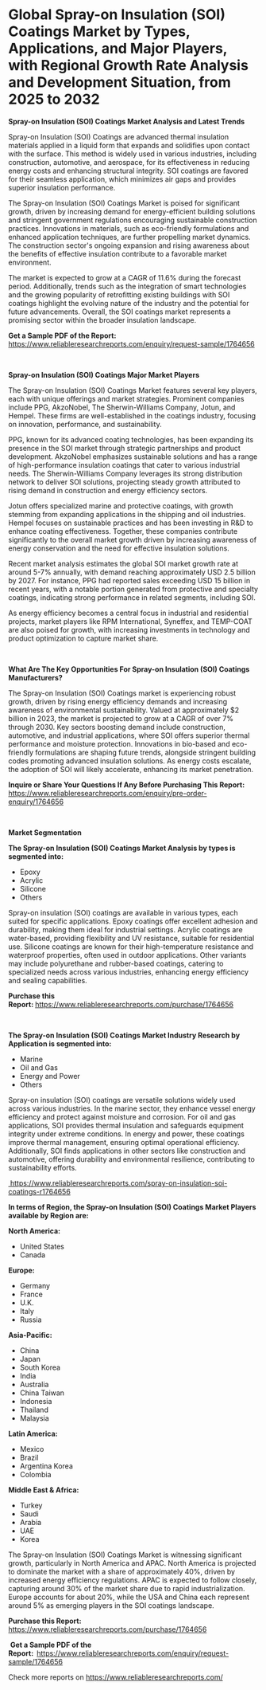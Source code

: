 <p><h1>Global Spray-on Insulation (SOI) Coatings Market by Types, Applications, and Major Players, with Regional Growth Rate Analysis and Development Situation, from 2025 to 2032</h1></p><p><strong>Spray-on Insulation (SOI) Coatings Market Analysis and Latest Trends</strong></p>
<p><p>Spray-on Insulation (SOI) Coatings are advanced thermal insulation materials applied in a liquid form that expands and solidifies upon contact with the surface. This method is widely used in various industries, including construction, automotive, and aerospace, for its effectiveness in reducing energy costs and enhancing structural integrity. SOI coatings are favored for their seamless application, which minimizes air gaps and provides superior insulation performance.</p><p>The Spray-on Insulation (SOI) Coatings Market is poised for significant growth, driven by increasing demand for energy-efficient building solutions and stringent government regulations encouraging sustainable construction practices. Innovations in materials, such as eco-friendly formulations and enhanced application techniques, are further propelling market dynamics. The construction sector's ongoing expansion and rising awareness about the benefits of effective insulation contribute to a favorable market environment.</p><p>The market is expected to grow at a CAGR of 11.6% during the forecast period. Additionally, trends such as the integration of smart technologies and the growing popularity of retrofitting existing buildings with SOI coatings highlight the evolving nature of the industry and the potential for future advancements. Overall, the SOI coatings market represents a promising sector within the broader insulation landscape.</p></p>
<p><strong>Get a Sample PDF of the Report:&nbsp;</strong> <a href="https://www.reliableresearchreports.com/enquiry/request-sample/1764656?utm_campaign=2177&utm_medium=2&utm_source=Github&utm_content=ia&utm_term=02022025&utm_id=spray-on-insulation-soi-coatings">https://www.reliableresearchreports.com/enquiry/request-sample/1764656</a></p>
<p>&nbsp;</p>
<p><strong>Spray-on Insulation (SOI) Coatings Major Market Players</strong></p>
<p><p>The Spray-on Insulation (SOI) Coatings Market features several key players, each with unique offerings and market strategies. Prominent companies include PPG, AkzoNobel, The Sherwin-Williams Company, Jotun, and Hempel. These firms are well-established in the coatings industry, focusing on innovation, performance, and sustainability.</p><p>PPG, known for its advanced coating technologies, has been expanding its presence in the SOI market through strategic partnerships and product development. AkzoNobel emphasizes sustainable solutions and has a range of high-performance insulation coatings that cater to various industrial needs. The Sherwin-Williams Company leverages its strong distribution network to deliver SOI solutions, projecting steady growth attributed to rising demand in construction and energy efficiency sectors.</p><p>Jotun offers specialized marine and protective coatings, with growth stemming from expanding applications in the shipping and oil industries. Hempel focuses on sustainable practices and has been investing in R&D to enhance coating effectiveness. Together, these companies contribute significantly to the overall market growth driven by increasing awareness of energy conservation and the need for effective insulation solutions.</p><p>Recent market analysis estimates the global SOI market growth rate at around 5-7% annually, with demand reaching approximately USD 2.5 billion by 2027. For instance, PPG had reported sales exceeding USD 15 billion in recent years, with a notable portion generated from protective and specialty coatings, indicating strong performance in related segments, including SOI.</p><p>As energy efficiency becomes a central focus in industrial and residential projects, market players like RPM International, Syneffex, and TEMP-COAT are also poised for growth, with increasing investments in technology and product optimization to capture market share.</p></p>
<p>&nbsp;</p>
<p><strong>What Are The Key Opportunities For Spray-on Insulation (SOI) Coatings Manufacturers?</strong></p>
<p><p>The Spray-on Insulation (SOI) Coatings market is experiencing robust growth, driven by rising energy efficiency demands and increasing awareness of environmental sustainability. Valued at approximately $2 billion in 2023, the market is projected to grow at a CAGR of over 7% through 2030. Key sectors boosting demand include construction, automotive, and industrial applications, where SOI offers superior thermal performance and moisture protection. Innovations in bio-based and eco-friendly formulations are shaping future trends, alongside stringent building codes promoting advanced insulation solutions. As energy costs escalate, the adoption of SOI will likely accelerate, enhancing its market penetration.</p></p>
<p><strong>Inquire or Share Your Questions If Any Before Purchasing This Report:</strong> <a href="https://www.reliableresearchreports.com/enquiry/pre-order-enquiry/1764656?utm_campaign=2177&utm_medium=2&utm_source=Github&utm_content=ia&utm_term=02022025&utm_id=spray-on-insulation-soi-coatings">https://www.reliableresearchreports.com/enquiry/pre-order-enquiry/1764656</a></p>
<p>&nbsp;</p>
<p><strong>Market Segmentation</strong></p>
<p><strong>The Spray-on Insulation (SOI) Coatings Market Analysis by types is segmented into:</strong></p>
<p><ul><li>Epoxy</li><li>Acrylic</li><li>Silicone</li><li>Others</li></ul></p>
<p><p>Spray-on insulation (SOI) coatings are available in various types, each suited for specific applications. Epoxy coatings offer excellent adhesion and durability, making them ideal for industrial settings. Acrylic coatings are water-based, providing flexibility and UV resistance, suitable for residential use. Silicone coatings are known for their high-temperature resistance and waterproof properties, often used in outdoor applications. Other variants may include polyurethane and rubber-based coatings, catering to specialized needs across various industries, enhancing energy efficiency and sealing capabilities.</p></p>
<p><strong>Purchase this Report:&nbsp;</strong><a href="https://www.reliableresearchreports.com/purchase/1764656?utm_campaign=2177&utm_medium=2&utm_source=Github&utm_content=ia&utm_term=02022025&utm_id=spray-on-insulation-soi-coatings">https://www.reliableresearchreports.com/purchase/1764656</a></p>
<p>&nbsp;</p>
<p><strong>The Spray-on Insulation (SOI) Coatings Market Industry Research by Application is segmented into:</strong></p>
<p><ul><li>Marine</li><li>Oil and Gas</li><li>Energy and Power</li><li>Others</li></ul></p>
<p><p>Spray-on insulation (SOI) coatings are versatile solutions widely used across various industries. In the marine sector, they enhance vessel energy efficiency and protect against moisture and corrosion. For oil and gas applications, SOI provides thermal insulation and safeguards equipment integrity under extreme conditions. In energy and power, these coatings improve thermal management, ensuring optimal operational efficiency. Additionally, SOI finds applications in other sectors like construction and automotive, offering durability and environmental resilience, contributing to sustainability efforts.</p></p>
<p><a href="https://www.reliableresearchreports.com/spray-on-insulation-soi-coatings-r1764656?utm_campaign=2177&utm_medium=2&utm_source=Github&utm_content=ia&utm_term=02022025&utm_id=spray-on-insulation-soi-coatings">&nbsp;https://www.reliableresearchreports.com/spray-on-insulation-soi-coatings-r1764656</a></p>
<p><strong>In terms of Region, the Spray-on Insulation (SOI) Coatings Market Players available by Region are:</strong></p>
<p>
    <p> <strong> North America: </strong>
        <ul>
            <li>United States</li>
            <li>Canada</li>
        </ul>
        </p> 
    <p> <strong> Europe: </strong>
        <ul>
            <li>Germany</li>
            <li>France</li>
            <li>U.K.</li>
            <li>Italy</li>
            <li>Russia</li>
        </ul>
        </p> 
    <p> <strong> Asia-Pacific: </strong>
        <ul>
            <li>China</li>
            <li>Japan</li>
            <li>South Korea</li>
            <li>India</li>
            <li>Australia</li>
            <li>China Taiwan</li>
            <li>Indonesia</li>
            <li>Thailand</li>
            <li>Malaysia</li>
        </ul>
        </p> 
    <p> <strong> Latin America: </strong>
        <ul>
            <li>Mexico</li>
            <li>Brazil</li>
            <li>Argentina Korea</li>
            <li>Colombia</li>
        </ul>
        </p> 
    <p> <strong> Middle East & Africa: </strong>
        <ul>
            <li>Turkey</li>
            <li>Saudi</li>
            <li>Arabia</li>
            <li>UAE</li>
            <li>Korea</li>
        </ul>
    </p>
    </p>
<p><p>The Spray-on Insulation (SOI) Coatings Market is witnessing significant growth, particularly in North America and APAC. North America is projected to dominate the market with a share of approximately 40%, driven by increased energy efficiency regulations. APAC is expected to follow closely, capturing around 30% of the market share due to rapid industrialization. Europe accounts for about 20%, while the USA and China each represent around 5% as emerging players in the SOI coatings landscape.</p></p>
<p><strong>Purchase this Report: </strong><a href="https://www.reliableresearchreports.com/purchase/1764656?utm_campaign=2177&utm_medium=2&utm_source=Github&utm_content=ia&utm_term=02022025&utm_id=spray-on-insulation-soi-coatings">https://www.reliableresearchreports.com/purchase/1764656</a></p>
<p>&nbsp;<strong>Get a Sample PDF of the Report:&nbsp;&nbsp;</strong><a href="https://www.reliableresearchreports.com/enquiry/request-sample/1764656?utm_campaign=2177&utm_medium=2&utm_source=Github&utm_content=ia&utm_term=02022025&utm_id=spray-on-insulation-soi-coatings">https://www.reliableresearchreports.com/enquiry/request-sample/1764656</a></p>
<p><strong></strong></p>
<p>Check more reports on <a href="https://www.reliableresearchreports.com/?utm_campaign=2177&utm_medium=2&utm_source=Github&utm_content=ia&utm_term=02022025&utm_id=spray-on-insulation-soi-coatings">https://www.reliableresearchreports.com/</a></p>